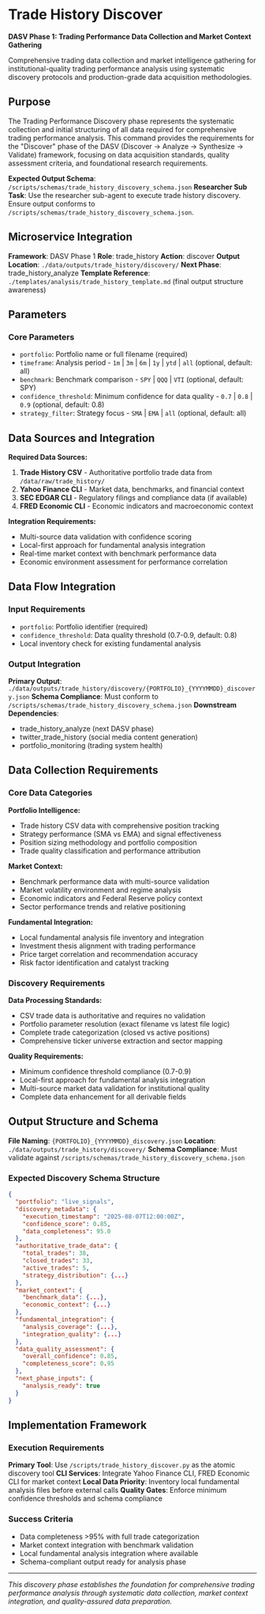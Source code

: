 # Trade History Discover

**DASV Phase 1: Trading Performance Data Collection and Market Context Gathering**

Comprehensive trading data collection and market intelligence gathering for institutional-quality trading performance analysis using systematic discovery protocols and production-grade data acquisition methodologies.

## Purpose

The Trading Performance Discovery phase represents the systematic collection and initial structuring of all data required for comprehensive trading performance analysis. This command provides the requirements for the "Discover" phase of the DASV (Discover → Analyze → Synthesize → Validate) framework, focusing on data acquisition standards, quality assessment criteria, and foundational research requirements.

**Expected Output Schema**: `/scripts/schemas/trade_history_discovery_schema.json`
**Researcher Sub Task**: Use the researcher sub-agent to execute trade history discovery. Ensure output conforms to `/scripts/schemas/trade_history_discovery_schema.json`.

## Microservice Integration

**Framework**: DASV Phase 1
**Role**: trade_history
**Action**: discover
**Output Location**: `./data/outputs/trade_history/discovery/`
**Next Phase**: trade_history_analyze
**Template Reference**: `./templates/analysis/trade_history_template.md` (final output structure awareness)

## Parameters

### Core Parameters
- `portfolio`: Portfolio name or full filename (required)
- `timeframe`: Analysis period - `1m` | `3m` | `6m` | `1y` | `ytd` | `all` (optional, default: all)
- `benchmark`: Benchmark comparison - `SPY` | `QQQ` | `VTI` (optional, default: SPY)
- `confidence_threshold`: Minimum confidence for data quality - `0.7` | `0.8` | `0.9` (optional, default: 0.8)
- `strategy_filter`: Strategy focus - `SMA` | `EMA` | `all` (optional, default: all)

## Data Sources and Integration

**Required Data Sources:**
1. **Trade History CSV** - Authoritative portfolio trade data from `/data/raw/trade_history/`
2. **Yahoo Finance CLI** - Market data, benchmarks, and financial context
3. **SEC EDGAR CLI** - Regulatory filings and compliance data (if available)
4. **FRED Economic CLI** - Economic indicators and macroeconomic context

**Integration Requirements:**
- Multi-source data validation with confidence scoring
- Local-first approach for fundamental analysis integration
- Real-time market context with benchmark performance data
- Economic environment assessment for performance correlation

## Data Flow Integration

### Input Requirements
- `portfolio`: Portfolio identifier (required)
- `confidence_threshold`: Data quality threshold (0.7-0.9, default: 0.8)
- Local inventory check for existing fundamental analysis

### Output Integration
**Primary Output**: `./data/outputs/trade_history/discovery/{PORTFOLIO}_{YYYYMMDD}_discovery.json`
**Schema Compliance**: Must conform to `/scripts/schemas/trade_history_discovery_schema.json`
**Downstream Dependencies**:
- trade_history_analyze (next DASV phase)
- twitter_trade_history (social media content generation)
- portfolio_monitoring (trading system health)

## Data Collection Requirements

### Core Data Categories
**Portfolio Intelligence:**
- Trade history CSV data with comprehensive position tracking
- Strategy performance (SMA vs EMA) and signal effectiveness
- Position sizing methodology and portfolio composition
- Trade quality classification and performance attribution

**Market Context:**
- Benchmark performance data with multi-source validation
- Market volatility environment and regime analysis
- Economic indicators and Federal Reserve policy context
- Sector performance trends and relative positioning

**Fundamental Integration:**
- Local fundamental analysis file inventory and integration
- Investment thesis alignment with trading performance
- Price target correlation and recommendation accuracy
- Risk factor identification and catalyst tracking

### Discovery Requirements

**Data Processing Standards:**
- CSV trade data is authoritative and requires no validation
- Portfolio parameter resolution (exact filename vs latest file logic)
- Complete trade categorization (closed vs active positions)
- Comprehensive ticker universe extraction and sector mapping

**Quality Requirements:**
- Minimum confidence threshold compliance (0.7-0.9)
- Local-first approach for fundamental analysis integration
- Multi-source market data validation for institutional quality
- Complete data enhancement for all derivable fields

## Output Structure and Schema

**File Naming**: `{PORTFOLIO}_{YYYYMMDD}_discovery.json`
**Location**: `./data/outputs/trade_history/discovery/`
**Schema Compliance**: Must validate against `/scripts/schemas/trade_history_discovery_schema.json`

### Expected Discovery Schema Structure
```json
{
  "portfolio": "live_signals",
  "discovery_metadata": {
    "execution_timestamp": "2025-08-07T12:00:00Z",
    "confidence_score": 0.85,
    "data_completeness": 95.0
  },
  "authoritative_trade_data": {
    "total_trades": 38,
    "closed_trades": 33,
    "active_trades": 5,
    "strategy_distribution": {...}
  },
  "market_context": {
    "benchmark_data": {...},
    "economic_context": {...}
  },
  "fundamental_integration": {
    "analysis_coverage": {...},
    "integration_quality": {...}
  },
  "data_quality_assessment": {
    "overall_confidence": 0.85,
    "completeness_score": 0.95
  },
  "next_phase_inputs": {
    "analysis_ready": true
  }
}
```

## Implementation Framework

### Execution Requirements
**Primary Tool**: Use `/scripts/trade_history_discover.py` as the atomic discovery tool
**CLI Services**: Integrate Yahoo Finance CLI, FRED Economic CLI for market context
**Local Data Priority**: Inventory local fundamental analysis files before external calls
**Quality Gates**: Enforce minimum confidence thresholds and schema compliance

### Success Criteria
- Data completeness >95% with full trade categorization
- Market context integration with benchmark validation
- Local fundamental analysis integration where available
- Schema-compliant output ready for analysis phase

---

*This discovery phase establishes the foundation for comprehensive trading performance analysis through systematic data collection, market context integration, and quality-assured data preparation.*
